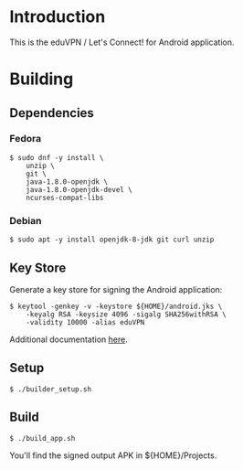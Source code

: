 # Introduction

This is the eduVPN / Let's Connect! for Android application.

# Building

## Dependencies

### Fedora

    $ sudo dnf -y install \
        unzip \
        git \
        java-1.8.0-openjdk \
        java-1.8.0-openjdk-devel \
        ncurses-compat-libs

### Debian

    $ sudo apt -y install openjdk-8-jdk git curl unzip

## Key Store

Generate a key store for signing the Android application:

    $ keytool -genkey -v -keystore ${HOME}/android.jks \
        -keyalg RSA -keysize 4096 -sigalg SHA256withRSA \
        -validity 10000 -alias eduVPN

Additional documentation 
[here](https://developer.android.com/studio/publish/app-signing#signing-manually).

## Setup

    $ ./builder_setup.sh

## Build

    $ ./build_app.sh

You'll find the signed output APK in ${HOME}/Projects.
